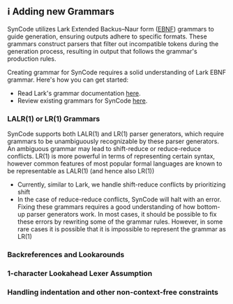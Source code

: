 ## ℹ️ Adding new Grammars

SynCode utilizes Lark Extended Backus–Naur form ([EBNF](https://en.wikipedia.org/wiki/Extended_Backus%E2%80%93Naur_form)) grammars to guide generation, ensuring outputs adhere to specific formats. 
These grammars construct parsers that filter out incompatible tokens during the generation process, resulting in output that follows the grammar's production rules.

Creating grammar for SynCode requires a solid understanding of Lark EBNF grammar. Here's how you can get started:

- Read Lark's grammar documentation [here](https://lark-parser.readthedocs.io/en/latest/grammar.html).
- Review existing grammars for SynCode [here](https://github.com/uiuc-focal-lab/syncode/tree/main/syncode/parsers/grammars).

### LALR(1) or LR(1) Grammars

SynCode supports both LALR(1) and LR(1) parser generators, which require grammars to be unambiguously recognizable by these parser generators. 
An ambiguous grammar may lead to shift-reduce or reduce-reduce conflicts. 
LR(1) is more powerful in terms of representing certain syntax, however common features of most popular formal languages are known to be representable as LALR(1) (and hence also LR(1))

- Currently, similar to Lark, we handle shift-reduce conflicts by prioritizing shift
- In the case of reduce-reduce conflicts, SynCode will halt with an error. Fixing these grammars requires a good understanding of how bottom-up parser generators work.
In most cases, it should be possible to fix these errors by rewriting some of the grammar rules.
However, in some rare cases it is possible that it is impossible to represent the grammar as LR(1)

### Backreferences and Lookarounds

### 1-character Lookahead Lexer Assumption

### Handling indentation and other non-context-free constraints

